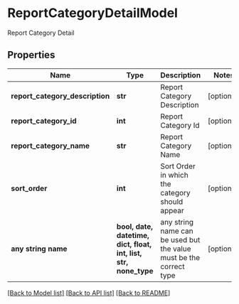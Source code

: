 # ReportCategoryDetailModel

Report Category Detail

## Properties
Name | Type | Description | Notes
------------ | ------------- | ------------- | -------------
**report_category_description** | **str** | Report Category Description | [optional] 
**report_category_id** | **int** | Report Category Id | [optional] 
**report_category_name** | **str** | Report Category Name | [optional] 
**sort_order** | **int** | Sort Order in which the category should appear | [optional] 
**any string name** | **bool, date, datetime, dict, float, int, list, str, none_type** | any string name can be used but the value must be the correct type | [optional]

[[Back to Model list]](../README.md#documentation-for-models) [[Back to API list]](../README.md#documentation-for-api-endpoints) [[Back to README]](../README.md)


